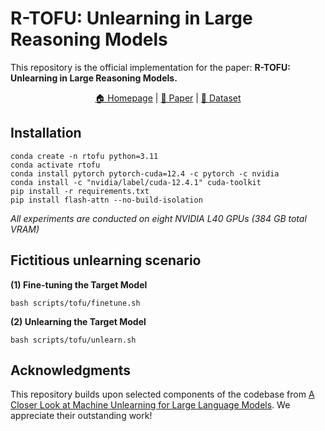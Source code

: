 # R-TOFU: Unlearning in Large Reasoning Models
This repository is the official implementation for the paper: **R-TOFU: Unlearning in Large Reasoning Models.**


<p align="center">
  <a href="https://ai-isl.github.io/r-tofu"> 🏠 Homepage</a> |
  <a href="https://arxiv.org/abs/2505.15214"> 📜 Paper</a> | 
  <a href="https://huggingface.co/AI-ISL"> 🤗 Dataset</a>
</p>


## Installation

```shell
conda create -n rtofu python=3.11
conda activate rtofu
conda install pytorch pytorch-cuda=12.4 -c pytorch -c nvidia
conda install -c "nvidia/label/cuda-12.4.1" cuda-toolkit
pip install -r requirements.txt
pip install flash-attn --no-build-isolation
```


*All experiments are conducted on eight  NVIDIA L40 GPUs (384 GB total VRAM)*

## Fictitious unlearning scenario

**(1) Fine-tuning the Target Model**

```shell
bash scripts/tofu/finetune.sh
```

**(2) Unlearning the Target Model**

```shell
bash scripts/tofu/unlearn.sh
```

## Acknowledgments

This repository builds upon selected components of the codebase from [A Closer Look at Machine Unlearning for Large Language Models](https://github.com/sail-sg/closer-look-LLM-unlearning). We appreciate their outstanding work!
